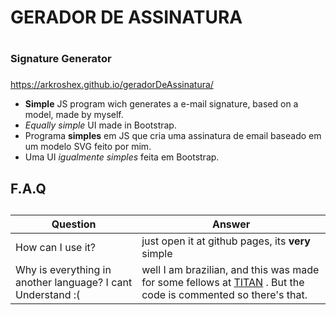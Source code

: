 # GERADOR DE ASSINATURA <h1>
  
### Signature Generator <h3>

<https://arkroshex.github.io/geradorDeAssinatura/>
  
  
* **Simple** JS program wich generates a e-mail signature, based on a model, made by myself.
* *Equally simple* UI made in Bootstrap.
* Programa **simples** em JS que cria uma assinatura de email baseado em um modelo SVG feito por mim.
* Uma UI *igualmente simples* feita em Bootstrap.

## F.A.Q <h2>

Question  | Answer
--------- | ------
How can I use it? | just open it at github pages, its **very** simple
Why is everything in another language? I cant Understand :( | well I am brazilian, and this was made for some fellows at [TITAN](https://titanci.com.br) . But the code is commented so there's that.
